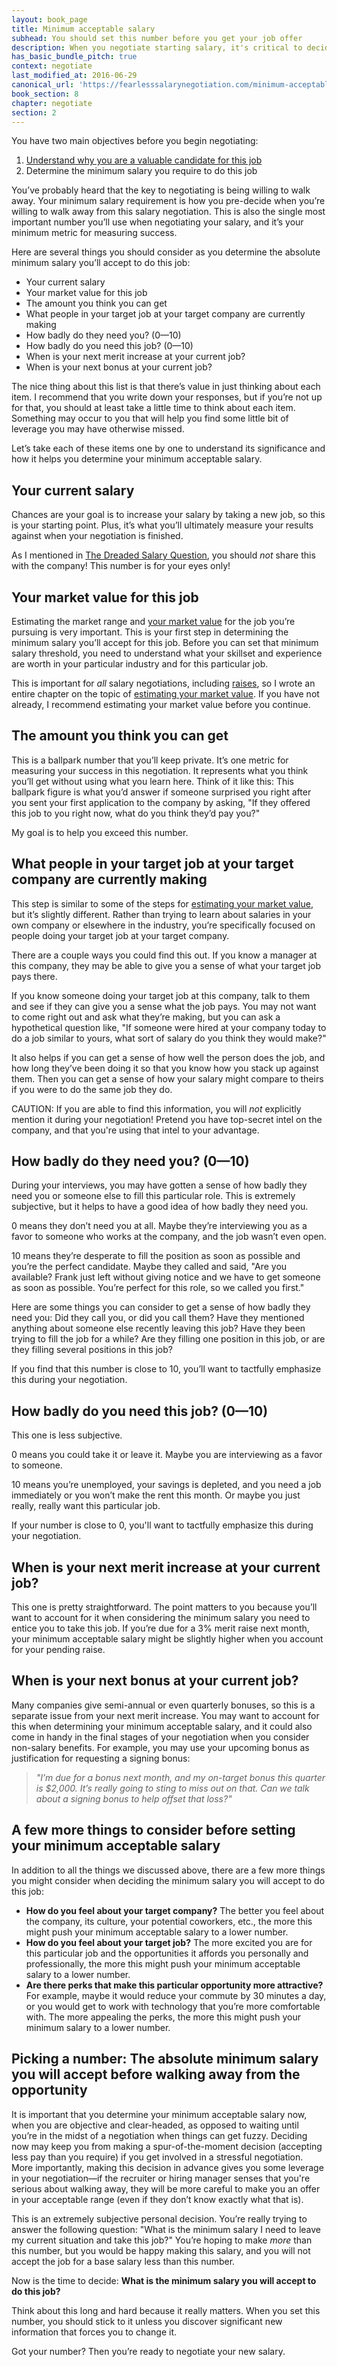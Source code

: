 ```yaml
---
layout: book_page
title: Minimum acceptable salary
subhead: You should set this number before you get your job offer
description: When you negotiate starting salary, it's critical to decide your minimum acceptable salary before you receive a job offer.
has_basic_bundle_pitch: true
context: negotiate
last_modified_at: 2016-06-29
canonical_url: 'https://fearlesssalarynegotiation.com/minimum-acceptable-salary/'
book_section: 8
chapter: negotiate
section: 2
---
```

You have two main objectives before you begin negotiating:

1. [Understand why you are a valuable candidate for this job](/book/negotiate/why-are-you-the-best-candidate/)
2. Determine the minimum salary you require to do this job

You’ve probably heard that the key to negotiating is being willing to walk away. Your minimum salary requirement is how you pre-decide when you’re willing to walk away from this salary negotiation. This is also the single most important number you’ll use when negotiating your salary, and it’s your minimum metric for measuring success. 

Here are several things you should consider as you determine the absolute minimum salary you’ll accept to do this job:

* Your current salary
* Your market value for this job
* The amount you think you can get
* What people in your target job at your target company are currently making
* How badly do they need you? (0—10)
* How badly do you need this job? (0—10)
* When is your next merit increase at your current job?
* When is your next bonus at your current job?

The nice thing about this list is that there’s value in just thinking about each item. I recommend that you write down your responses, but if you’re not up for that, you should at least take a little time to think about each item. Something may occur to you that will help you find some little bit of leverage you may have otherwise missed. 

Let’s take each of these items one by one to understand its significance and how it helps you determine your minimum acceptable salary.

## Your current salary

Chances are your goal is to increase your salary by taking a new job, so this is your starting point. Plus, it’s what you’ll ultimately measure your results against when your negotiation is finished.

As I mentioned in [The Dreaded Salary Question](/book/interview/dont-share-current-or-desired-salary/), you should *not* share this with the company! This number is for your eyes only!

## Your market value for this job

Estimating the market range and [your market value](/book/value/) for the job you’re pursuing is very important. This is your first step in determining the minimum salary you’ll accept for this job. Before you can set that minimum salary threshold, you need to understand what your skillset and experience are worth in your particular industry and for this particular job.

This is important for *all* salary negotiations, including [raises](/book/raise/), so I wrote an entire chapter on the topic of [estimating your market value](/book/value/). If you have not already, I recommend estimating your market value before you continue.

## The amount you think you can get

This is a ballpark number that you’ll keep private. It’s one metric for measuring your success in this negotiation. It represents what you think you’ll get without using what you learn here. Think of it like this: This ballpark figure is what you’d answer if someone surprised you right after you sent your first application to the company by asking, "If they offered this job to you right now, what do you think they’d pay you?"

My goal is to help you exceed this number.

## What people in your target job at your target company are currently making

This step is similar to some of the steps for [estimating your market value](/book/value/), but it’s slightly different. Rather than trying to learn about salaries in your own company or elsewhere in the industry, you’re specifically focused on people doing your target job at your target company.

There are a couple ways you could find this out. If you know a manager at this company, they may be able to give you a sense of what your target job pays there.

If you know someone doing your target job at this company, talk to them and see if they can give you a sense what the job pays. You may not want to come right out and ask what they’re making, but you can ask a hypothetical question like, "If someone were hired at your company today to do a job similar to yours, what sort of salary do you think they would make?"

It also helps if you can get a sense of how well the person does the job, and how long they’ve been doing it so that you know how you stack up against them. Then you can get a sense of how your salary might compare to theirs if you were to do the same job they do.

CAUTION: If you are able to find this information, you will *not* explicitly mention it during your negotiation! Pretend you have top-secret intel on the company, and that you're using that intel to your advantage.

## How badly do they need you? (0—10)

During your interviews, you may have gotten a sense of how badly they need you or someone else to fill this particular role. This is extremely subjective, but it helps to have a good idea of how badly they need you.

0 means they don’t need you at all. Maybe they’re interviewing you as a favor to someone who works at the company, and the job wasn’t even open. 

10 means they’re desperate to fill the position as soon as possible and you’re the perfect candidate. Maybe they called and said, "Are you available? Frank just left without giving notice and we have to get someone as soon as possible. You’re perfect for this role, so we called you first."

Here are some things you can consider to get a sense of how badly they need you: Did they call you, or did you call them? Have they mentioned anything about someone else recently leaving this job? Have they been trying to fill the job for a while? Are they filling one position in this job, or are they filling several positions in this job?

If you find that this number is close to 10, you’ll want to tactfully emphasize this during your negotiation.

## How badly do you need this job? (0—10)

This one is less subjective. 

0 means you could take it or leave it. Maybe you are interviewing as a favor to someone. 

10 means you’re unemployed, your savings is depleted, and you need a job immediately or you won’t make the rent this month. Or maybe you just really, really want this particular job.

If your number is close to 0, you'll want to tactfully emphasize this during your negotiation.

## When is your next merit increase at your current job?

This one is pretty straightforward. The point matters to you because you’ll want to account for it when considering the minimum salary you need to entice you to take this job. If you’re due for a 3% merit raise next month, your minimum acceptable salary might be slightly higher when you account for your pending raise.

## When is your next bonus at your current job?

Many companies give semi-annual or even quarterly bonuses, so this is a separate issue from your next merit increase. You may want to account for this when determining your minimum acceptable salary, and it could also come in handy in the final stages of your negotiation when you consider non-salary benefits. For example, you may use your upcoming bonus as justification for requesting a signing bonus: 

> *"I’m due for a bonus next month, and my on-target bonus this quarter is $2,000. It’s really going to sting to miss out on that. Can we talk about a signing bonus to help offset that loss?"*

## A few more things to consider before setting your minimum acceptable salary

In addition to all the things we discussed above, there are a few more things you might consider when deciding the minimum salary you will accept to do this job:

* **How do you feel about your target company?** The better you feel about the company, its culture, your potential coworkers, etc., the more this might push your minimum acceptable salary to a lower number.
* **How do you feel about your target job?** The more excited you are for this particular job and the opportunities it affords you personally and professionally, the more this might push your minimum acceptable salary to a lower number.
* **Are there perks that make this particular opportunity more attractive?** For example, maybe it would reduce your commute by 30 minutes a day, or you would get to work with technology that you’re more comfortable with. The more appealing the perks, the more this might push your minimum salary to a lower number.

## Picking a number: The absolute minimum salary you will accept before walking away from the opportunity

It is important that you determine your minimum acceptable salary now, when you are objective and clear-headed, as opposed to waiting until you’re in the midst of a negotiation when things can get fuzzy. Deciding now may keep you from making a spur-of-the-moment decision (accepting less pay than you require) if you get involved in a stressful negotiation. More importantly, making this decision in advance gives you some leverage in your negotiation—if the recruiter or hiring manager senses that you're serious about walking away, they will be more careful to make you an offer in your acceptable range (even if they don’t know exactly what that is).

This is an extremely subjective personal decision. You’re really trying to answer the following question: "What is the minimum salary I need to leave my current situation and take this job?" You’re hoping to make *more* than this number, but you would be happy making this salary, and you will not accept the job for a base salary less than this number.

Now is the time to decide: **What is the minimum salary you will accept to do this job?**

Think about this long and hard because it really matters. When you set this number, you should stick to it unless you discover significant new information that forces you to change it.

Got your number? Then you’re ready to negotiate your new salary.